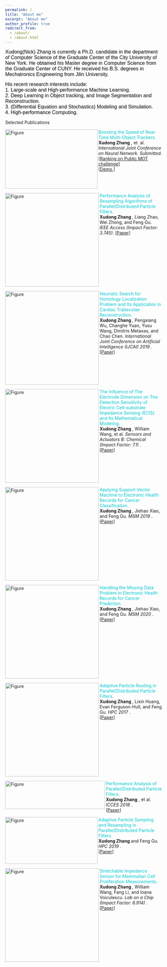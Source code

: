 ```yaml
---
permalink: /
title: "About me"
excerpt: "About me"
author_profile: true
redirect_from: 
  - /about/
  - /about.html
---
```







<!--<h1><font face="verdana" size="5">About me</font></h1>-->
<p><font size="3" face="arial" color="black">Xudong(Nick) Zhang is currently a Ph.D. candidate in the department of Computer Science of the Graduate Center of the City University of New York. He obtained his Master degree in Computer Science from the Graduate Center of CUNY. He received his B.S. degrees in  Mechatronics Engineering from Jilin University.</font></p>

<p><font size="3" face="arial" color="black">His recent research interests include: <br /> 
1. Large-scale and High-performance Machine Learning.<br /> 
2. Deep Learning in Object tracking,  and Image Segmentation and Reconstruction.<br />
3. (Differential Equation and Stochastics) Modeling and Simulation.<br />
4. High-performance Computing.</font></p>

<p></p>
<p></p



# <i class="fa fa-fw fa-copy"></i> Selected Publications #

<!--## Journal Articles ##-->

<p>
<img src="http://Solarbird2017.github.io/xudongzhang.github.io/images/mot.png?raw=true" alt="Figure" width="296px" height="190px" align="left"/>
<font color="#00C5CD"> Boosting the Speed of Real-Time Multi-Object Trackers. </font> <br>
<b>Xudong Zhang</b> , et. al.  <i>International Joint Conference on Neural Network. Submitted</i>.<br>
[<a href="https://motchallenge.net/results/MOT17/">Ranking on Public MOT challenge</a>] <br>
[<a href="https://motchallenge.net/method/MOT=3832&chl=10">Demo </a>]
<br clear="left">
</p>


<p>
<img src="http://Solarbird2017.github.io/xudongzhang.github.io/images/ieeeaccess.png?raw=true" alt="Figure" style="width: 300px; hspace=70" align="left"/>
<font color="#00C5CD"> Performance Analysis of Resampling Algorithms of Parallel/Distributed Particle Filters.</font> <br>
<b>Xudong Zhang </b>, Liang Zhao, Wei Zhong, and Feng Gu.  <br>
<i>IEEE Access (Impact Factor: 3.745).  </i>
[<a href="https://ieeexplore.ieee.org/document/9311256">Paper</a>]
<br clear="left">
</p>

<p>
<img src="http://Solarbird2017.github.io/xudongzhang.github.io/images/ijcai.png?raw=true" alt="Figure" style="width: 300px; hspace=70" align="left"/>
<font color="#00C5CD">Heuristic Search for Homology Localization Problem and Its Application in
Cardiac Trabeculae Reconstruction.</font> <br>
<b>Xudong Zhang </b>, Pengxiang Wu, Changhe Yuan, Yusu Wang, Dimitris Metaxas, and Chao Chen. <i>International Joint Conference on Artificial Intelligence (IJCAI) 2019 </i>.
[<a href="http://Solarbird2017.github.io/xudongzhang.github.io/files/ijcai_2019.pdf">Paper</a>]
<br clear="left">
</p>

<p>
<img src="http://Solarbird2017.github.io/xudongzhang.github.io/images/model_equations.png?raw=true" alt="Figure" style="width: 300px; hspace= 78" align="left"/>
<font color="#00C5CD">The Influence of The Electrode Dimension on The Detection Sensitivity of Electric Cell–substrate Impedance Sensing (ECIS) and Its Mathematical Modeling.</font> <br>
<b>Xudong Zhang </b>, William Wang, et al.  <i>Sensors and Actuators B: Chemical (Impact Factor: 7.1)  </i>.<br>
[<a href="http://Solarbird2017.github.io/xudongzhang.github.io/files/model_2017.pdf">Paper</a>]
<br clear="left">
</p>


<!--## Conference Papers ##-->


<p>
<img src="http://Solarbird2017.github.io/xudongzhang.github.io/images/msm2019.png?raw=true" alt="Figure" style="width: 300px; hspace=78" align="left"/>
<font color="#00C5CD">Applying Support Vector Machine to Electronic Health Records for Cancer Classification.</font> <br>
<b>Xudong Zhang </b>, Jiehao Xiao, and Feng Gu.  <i>MSM 2019 </i>.<br>
[<a href="https://ieeexplore.ieee.org/document/8732906">Paper</a>]
<br clear="left">
</p>

<p>
<img src="http://Solarbird2017.github.io/xudongzhang.github.io/images/msm2020.png?raw=true" alt="Figure" style="width: 300px; hspace=78 " align="left"/>
<font color="#00C5CD">Handling the Missing Data Problem in Electronic Health Records for Cancer Prediction.</font> <br>
<b>Xudong Zhang </b>, Jiehao Xiao, and Feng Gu.  <i>MSM 2020 </i>.<br>
[<a href="https://ieeexplore.ieee.org/document/9185464">Paper</a>]
<br clear="left">
</p>

<p>
<img src="http://Solarbird2017.github.io/xudongzhang.github.io/images/hpc2017.png?raw=true" alt="Figure" style="width: 300px; hspace= 78 " align="left"/>
<font color="#00C5CD">Adaptive Particle Routing in Parallel/Distributed Particle Filters.</font> <br>
<b>Xudong Zhang </b>, Lixin Huang, Evan Ferguson-Hull, and Feng Gu.  <i>HPC 2017 </i>.<br>
[<a href="https://ieeexplore.ieee.org/document/8732902">Paper</a>]
<br clear="left">
</p>

<p>
<img src="http://Solarbird2017.github.io/xudongzhang.github.io/images/tms2018.png?raw=true" alt="Figure"  align="left" width="320px" height="90px" align="left"/>
<font color="#00C5CD">Performance Analysis of Parallel/Distributed Particle Filters.</font> <br>
<b>Xudong Zhang</b> , et al.  <i>ICCES 2018 </i>.<br>
[<a href="https://dl.acm.org/doi/10.1145/3213187.3213192">Paper</a>]
<br clear="left">
</p>

<p>
<img src="http://Solarbird2017.github.io/xudongzhang.github.io/images/hpc2019.png?raw=true" alt="Figure" width="296px" height="150px" align="left"/>
<font color="#00C5CD">Adaptive Particle Sampling and Resampling in Parallel/Distributed Particle Filters.</font> <br>
<b>Xudong Zhang </b> and Feng Gu.  <i>HPC 2019 </i>.<br>
[<a href="https://ieeexplore.ieee.org/document/8732902">Paper</a>]
<br clear="left">
</p>
<p>
<img src="http://Solarbird2017.github.io/xudongzhang.github.io/images/labonachip.png?raw=true" alt="Figure" style="width: 300px; hspace=78" align="left"/>
<font color="#00C5CD">Stretchable Impedance Sensor for Mammalian Cell Proliferation Measurements.</font> <br>
<b>Xudong Zhang </b>, William Wang, Fang Li, and Ioana Voiculescu.  <i>Lab on a Chip (Impact Factor: 6.914)  </i>.<br>
[<a href="http://Solarbird2017.github.io/xudongzhang.github.io/files/labonachip.pdf">Paper</a>]
<br clear="left">
</p>

